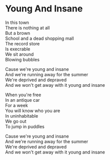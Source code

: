 # Young And Insane  

In this town  
There is nothing at all  
But a brown  
School and a dead shopping mall  
The record store  
Is execrable  
We sit around  
Blowing bubbles  

Cause we're young and insane  
And we're running away for the summer  
We're deprived and depraved  
And we won't get away with it young and insane  

When you're free  
In an antique car  
For a week  
You will know who you are  
In uninhabitable  
We go out  
To jump in puddles  

Cause we're young and insane  
And we're running away for the summer  
We're deprived and depraved  
And we won't get away with it young and insane  
